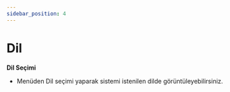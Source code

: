 ```yaml
---
sidebar_position: 4
---
```


# Dil

**Dil Seçimi**

- Menüden Dil seçimi yaparak sistemi istenilen dilde görüntüleyebilirsiniz.